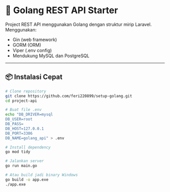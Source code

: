 # 🚀 Golang REST API Starter

Project REST API menggunakan Golang dengan struktur mirip Laravel. Menggunakan:

- Gin (web framework)
- GORM (ORM)
- Viper (.env config)
- Mendukung MySQL dan PostgreSQL

---

## 📦 Instalasi Cepat

```bash
# Clone repository
git clone https://github.com/feri220899/setup-golang.git
cd project-api

# Buat file .env
echo "DB_DRIVER=mysql
DB_USER=root
DB_PASS=
DB_HOST=127.0.0.1
DB_PORT=3306
DB_NAME=golang_api" > .env

# Install dependency
go mod tidy

# Jalankan server
go run main.go

# Atau build jadi binary Windows
go build -o app.exe
./app.exe
